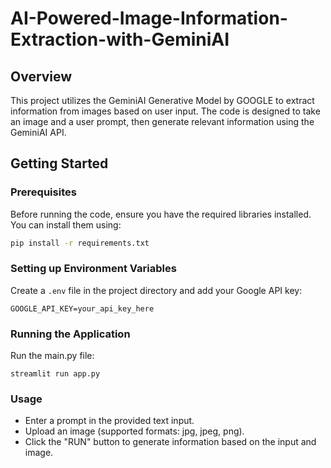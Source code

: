 # AI-Powered-Image-Information-Extraction-with-GeminiAI

## Overview

This project utilizes the GeminiAI Generative Model by GOOGLE to extract information from images based on user input. The code is designed to take an image and a user prompt, then generate relevant information using the GeminiAI API.

## Getting Started

### Prerequisites

Before running the code, ensure you have the required libraries installed. You can install them using:

```bash
pip install -r requirements.txt
```

### Setting up Environment Variables

Create a `.env` file in the project directory and add your Google API key:

```dotenv
GOOGLE_API_KEY=your_api_key_here
```

### Running the Application
Run the main.py file:
```run
streamlit run app.py
```

### Usage
- Enter a prompt in the provided text input.
- Upload an image (supported formats: jpg, jpeg, png).
- Click the "RUN" button to generate information based on the input and image.
